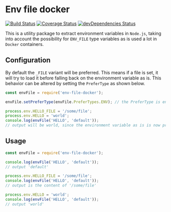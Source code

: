 # Env file docker

[![Build Status](https://travis-ci.org/LiamMartens/env-file-docker.svg?branch=master)](https://travis-ci.org/LiamMartens/env-file-docker) [![Coverage Status](https://coveralls.io/repos/github/LiamMartens/env-file-docker/badge.svg?branch=master)](https://coveralls.io/github/LiamMartens/env-file-docker?branch=master) [![devDependencies Status](https://david-dm.org/LiamMartens/env-file-docker/dev-status.svg)](https://david-dm.org/LiamMartens/env-file-docker?type=dev)

This is a utility package to extract environment variables in `Node.js`, taking into account the possibility for `ENV_FILE` type variables as is used a lot in `Docker` containers.

## Configuration
By default the `_FILE` variant will be preferred. This means if a file is set, it will try to load it before falling back on the environment variable as is. This behavior can be altered by setting the `PreferType` as shown below.
```javascript
const envFile = require('env-file-docker');

envFile.setPreferType(envFile.PreferTypes.ENV); // the PreferType is envFile.PreferTypes.FILE by default

process.env.HELLO_FILE = '/some/file';
process.env.HELLO = 'world';
console.log(envFile('HELLO', 'default'));
// output will be world, since the environment variable as is is now preferred

```

## Usage
```javascript
const envFile = require('env-file-docker');

console.log(envFile('HELLO', 'default'));
// output 'default'

process.env.HELLO_FILE = '/some/file';
console.log(envFile('HELLO', 'default'));
// output is the content of '/some/file'

process.env.HELLO = 'world';
console.log(envFile('HELLO', 'default'));
// output 'world'
```